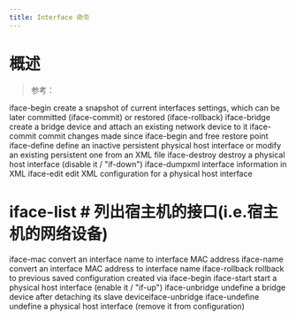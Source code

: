 ```yaml
---
title: Interface 命令
---
```


# 概述

> 参考：

iface-begin create a snapshot of current interfaces settings, which can be later committed (iface-commit) or restored (iface-rollback)
iface-bridge create a bridge device and attach an existing network device to it
iface-commit commit changes made since iface-begin and free restore point
iface-define define an inactive persistent physical host interface or modify an existing persistent one from an XML file
iface-destroy destroy a physical host interface (disable it / "if-down")
iface-dumpxml interface information in XML
iface-edit edit XML configuration for a physical host interface

# iface-list # 列出宿主机的接口(i.e.宿主机的网络设备)

iface-mac convert an interface name to interface MAC address
iface-name convert an interface MAC address to interface name
iface-rollback rollback to previous saved configuration created via iface-begin
iface-start start a physical host interface (enable it / "if-up")
iface-unbridge undefine a bridge device after detaching its slave deviceiface-unbridge&#x20;
iface-undefine undefine a physical host interface (remove it from configuration)
